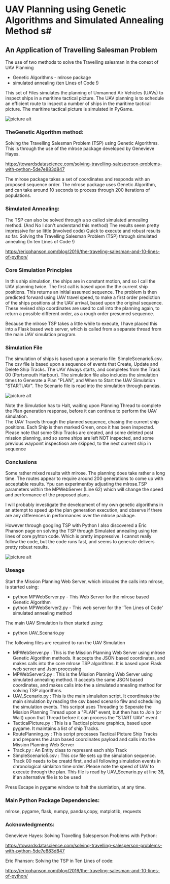 # UAV Planning using Genetic Algorithms and Simulated Annealing Method s#

## An Application of Travelling Salesman Problem ##
The use of two methods  to solve the Travelling salesman in the conext of UAV Planning 
* Genetic Algorithms  - mlrose package
* simulated annealing (ten Lines of Code !)

This set of Files simulates the planning of Unmanned Air Vehicles (UAVs) to inspect ships in a maritime tactical picture.  The UAV planning is to schedule an efficient route to inspect a number of ships in the maritime tactical picture. The maritime tactical picture is simulated in PyGame. 

![picture alt](https://github.com/JulesVerny/GeneticUAVPlanning/blob/master/Typical_Route.png "UAV Planning")


### TheGenetic Algorithm method: ###
Solving the Travelling Salesman Problem (TSP) using Genetic Algorithms. This is through the use of the mlrose package developed by Genevieve Hayes.

https://towardsdatascience.com/solving-travelling-salesperson-problems-with-python-5de7e883d847

The mlrose package takes a set of coordinates and responds with an proposed sequence order. The mlrose package uses Genetic Algorithm, and can take around 10 seconds to process through 200 iterations of populations.

### Simulated Annealing: ###
The TSP can also be solved through a so called simulated annealing method. (And No I don't understand this method) The results seem pretty impressive for so little (involved code) Quick to execute and robust results so far.   Solving the Travelling Salesman Problem (TSP) through  simulated annealing (In ten Lines of Code !)

https://ericphanson.com/blog/2016/the-traveling-salesman-and-10-lines-of-python/

### Core Simulation Principles ###
In this ship simulation, the ships are in constant motion, and so I call the UAV planning twice. The first call is based upon the the current ship positions. This returns an initial assumed sequence. The problem is then predicted forward using UAV travel speed, to make a first order prediction of the ships positions at the UAV arrival, based upon the original sequence.  These revised ship coordinates are used to call into the planning again, to return a possible different order, as a rough order presumed sequence.      

Because the mlrose TSP takes a little while to execute, I have placed this into a Flask based web server, which is called from a separate thread from the main UAV simulation program.   

### Simulation File ###
The simulation of ships is based upon a scenario file: SimpleScenario5.csv.   The csv file is based upon a sequence of events that Create, Update and Delete Ship Tracks. The UAV Always starts, and completes from the Track 00 (Portsmouth Harbour).  The simulation file also includes the simulation times to Generate a Plan "PLAN", and When to Start the UAV Simulation "STARTUAV". The Scenario file is read into the simulation through pandas.  

![picture alt](https://github.com/JulesVerny/GeneticUAVPlanning/blob/master/ScenarioFileImage.PNG "Scenario File")

Note the Simulation has to Halt, waiting upon Planning Thread to complete the Plan generation response, before it can continue to perform the UAV simulation.  
The UAV Travels through the planned sequence, chasing the current ship positions. Each Ship is then marked Green, once it has been inspected.  Please note that some Ship Tracks are created, and some deleted post mission planning, and so some ships are left NOT inspected, and some previous waypoint inspectiosn are skipped, to the next current ship in sequence 
### Conclusions ###
Some rather mixed results with mlrose. The planning does take rather a long time. The routes appear to require around 200 generations to come up with acceptable results. Ypu can experimentby adjusting the mlrose.TSP parameters within the MPWebServer (Line 62) which will change the speed and performance of the proposed plans. 

I will probably investigate the development of my own genetic algorithms in an attempt to speed up the plan generation execution, and observe if there are any differences in performances over the mlrose package. 

However through googling TSP with Python I also discovered a Eric Phanson page on solving the TSP through Simulated annealing using ten lines of core pyhton code. Which is pretty imppressive.  I cannot really follow the code, but the code runs fast, and seems to generate delivers pretty robust results. 

![picture alt](https://github.com/JulesVerny/GeneticUAVPlanning/blob/master/TypicalRoute2.PNG "Plan with Anealing")

### Useage ###
Start the Mission Planning Web Server, which inlcudes the calls into mlrose,  is started using:
  * python MPWebServer.py     - This Web Server for the mlrose based Genetic Algorithm
  * python MPWebServer2.py    - This web server for the 'Ten Lines of Code' simulated annealing method

The main UAV Simulation is then started using:
  * python UAV_Scenario.py

The following files are required to run the UAV Simulation
* MPWebServer.py     : This is the Mission Planning Web Server using mlrose Genetic Algorithm methods. It accepts the JSON based coordinates, and makes calls into the core mlrose TSP algorithms. It is based upon Flask web server and Json processing
* MPWebServer2.py     : This is the Mission Planning Web Server using simulated annealing method. It accepts the same JSON based coordinates, and makes calls into the a simulated annealing method for solving TSP algorithms. 
* UAV_Scenario.py  : This is the main simulaiton script.  It coordinates the main simulation by reading the csv based scenario filw and scheduling the simulation events. This scripot uses Threading to Seperate the Mission Planning Thread upon  a "PLAN" event, but then has to Join (or Wait) upon that Thread before it can process the "START UAV" event
* TacticalPicture.py   : This is a Tactical picture graphics, based upon pygame. It maintains a list of ship Tracks. 
* RoutePlanning.py  : This script processes Tactical Picture Ship Tracks and prepares the Json based coordinates payload and calls into the Mission Planning Web Server
* Track.py  : An Entity class to represent each ship Track
* SimpleScenario5.csv  : This csv file sets up the simulation sequence. Track 00 needs to be creatd first, and all following simulation events in chronological simlaiton time order. Please note the speed of UAV to execute through the plan. This file is read by UAV_Scenario.py at line 36, if an alternative file is to be used 

Press Escape in pygame window to halt the siumlation, at any time.

### Main Python Package Dependencies: ###
mlrose, pygame, flask, numpy, pandas,copy,  matplotlib, requests

### Acknowledgments: ###
Genevieve Hayes:  Solving Travelling Salesperson Problems with Python: 

https://towardsdatascience.com/solving-travelling-salesperson-problems-with-python-5de7e883d847

Eric Phanson: Solving the TSP in Ten Lines of code:

https://ericphanson.com/blog/2016/the-traveling-salesman-and-10-lines-of-python/

